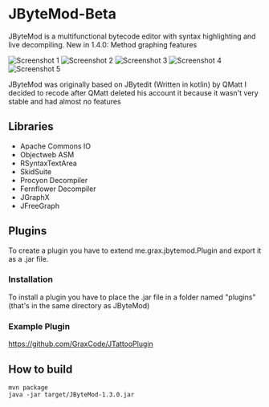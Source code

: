 # JByteMod-Beta
JByteMod is a multifunctional bytecode editor with syntax highlighting and live decompiling.
New in 1.4.0: Method graphing features

![Screenshot 1](https://i.imgur.com/s5aQgyU.png)
![Screenshot 2](https://i.imgur.com/s9TRfKZ.png)
![Screenshot 3](https://i.imgur.com/hDaEfq8.png)
![Screenshot 4](https://i.imgur.com/lGsIjKk.png)
![Screenshot 5](https://i.imgur.com/iqStYJJ.png)

JByteMod was originally based on JBytedit (Written in kotlin) by QMatt
I decided to recode after QMatt deleted his account it because it wasn't very stable and had almost no features

## Libraries
- Apache Commons IO
- Objectweb ASM
- RSyntaxTextArea
- SkidSuite
- Procyon Decompiler
- Fernflower Decompiler
- JGraphX
- JFreeGraph

## Plugins

To create a plugin you have to extend me.grax.jbytemod.Plugin and export it as a .jar file.

### Installation

To install a plugin you have to place the .jar file in a folder named "plugins" (that's in the same directory as JByteMod)

### Example Plugin

https://github.com/GraxCode/JTattooPlugin

## How to build

    mvn package
    java -jar target/JByteMod-1.3.0.jar
    
